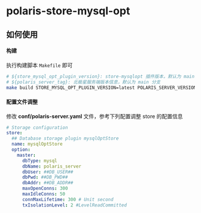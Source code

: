 # polaris-store-mysql-opt

## 如何使用

#### 构建

执行构建脚本 `Makefile` 即可

```bash
# ${store_mysql_opt_plugin_version}: store-mysqlopt 插件版本，默认为 main 的最新 commit
# ${polaris_server_tag}: 北极星服务端版本信息，默认为 main 分支
make build STORE_MYSQL_OPT_PLUGIN_VERSION=latest POLARIS_SERVER_VERSION=${polaris_server_tag}
```

#### 配置文件调整

修改 **conf/polaris-server.yaml** 文件，参考下列配置调整 store 的配置信息

```yaml
# Storage configuration
store:
  ## Database storage plugin mysqlOptStore
  name: mysqlOptStore
  option:
    master:
      dbType: mysql
      dbName: polaris_server
      dbUser: ##DB_USER##
      dbPwd: ##DB_PWD##
      dbAddr: ##DB_ADDR##
      maxOpenConns: 300
      maxIdleConns: 50
      connMaxLifetime: 300 # Unit second
      txIsolationLevel: 2 #LevelReadCommitted
```
